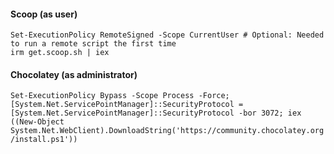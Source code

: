 #### Scoop (as user)

`Set-ExecutionPolicy RemoteSigned -Scope CurrentUser # Optional: Needed to run a remote script the first time`  
`irm get.scoop.sh | iex`

#### Chocolatey (as administrator)
`Set-ExecutionPolicy Bypass -Scope Process -Force; [System.Net.ServicePointManager]::SecurityProtocol = [System.Net.ServicePointManager]::SecurityProtocol -bor 3072; iex ((New-Object System.Net.WebClient).DownloadString('https://community.chocolatey.org/install.ps1'))`
